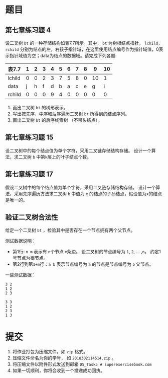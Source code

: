 # 题目

## 第七章练习题 4
设二叉树 ```bt``` 的一种存储结构如表7.7所示。其中， ```bt``` 为树根结点指针， ```lchild```， ```rchild``` 分别为结点的左，右孩子指针域，在这里使用结点编号作为指针域值，0表示指针域值为空；data为结点的数据域。请完成下列各题:

| 表7.7  | 1 | 2 | 3 | 4 | 5 | 6 | 7 | 8 | 9  | 10 |
|--------|---|---|---|---|---|---|---|---|----|----|
| lchild | 0 | 0 | 2 | 3 | 7 | 5 | 8 | 0 | 10 | 1  |
| data   | j | h | f | d | b | a | c | e | g  | i  |
| rchild | 0 | 0 | 0 | 9 | 4 | 0 | 0 | 0 | 0  | 0  |


1. 画出二叉树 ```bt``` 的树形表示。
2. 写出按先序、中序和后序遍历二叉树 ```bt``` 所得到的结点序列。
3. 画出二叉树 ```bt``` 的后序线索树 （不带头结点）。


## 第七章练习题 15
设二叉树中的每个结点值为单个字符，采用二叉链存储结构存储。 
设计一个算法，求二叉树 ```b``` 中第```k```层上的叶子结点个数。

## 第七章练习题 17
假设二叉树中的每个结点值为单个字符，采用二叉链存储结构存储。 
设计一个算法，采用先序遍历方法求二叉树 ```b``` 中值为 ```x``` 的结点的子孙结点，假设值为x的结点是唯一的。

## 验证二叉树合法性
给定一个二叉树 ```bt``` ，检验其中是否存在一个节点拥有两个父节点。 

测试数据说明：
- 第1行: ```n m``` 表示有 ```n```个节点 ```m```条边。 
设二叉树的节点编号为 ```1```, ```2```, ... ,```n```。 
约定1号节点为根节点。
- 第2行到第```1+m```行：```a b``` 表示节点编号为 ```a``` 的节点是节点编号为 ```b``` 父节点。

一些测试数据：
```
3 2
1 2
2 3
```

```
3 3
1 2
2 3
1 3
```

# 提交
1. 将作业打包为压缩文件，如 ```zip``` 格式。
2. 压缩文件命名为你的学号， 如 ```2018302114514.zip``` 。 
3. 将压缩文件以附件形式发送到邮箱 ```DS_Task5 # superexercisebook.com```
4. 如果一切顺利，你将会收到一个投递成功回执。